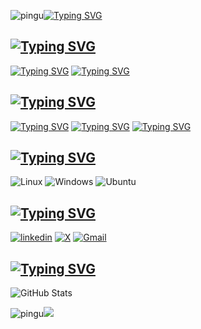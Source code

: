 ![pingu](https://files.catbox.moe/0r5jdn.jpg)[![Typing SVG](https://readme-typing-svg.herokuapp.com?font=teko&weight=100&size=21&duration=1&pause=1&color=33FF00&multiline=true&random=true&width=406&lines=Ol%C3%A1%2C+sejam+bem+vindos+ao+meu+perfil)](https://git.io/typing-svg)

## [![Typing SVG](https://readme-typing-svg.herokuapp.com?font=teko&weight=100&size=19&duration=1&pause=1&color=33FF00&multiline=true&random=true&width=406&lines=%E2%9E%A4+Sobre+mim)](https://git.io/typing-svg)
[![Typing SVG](https://readme-typing-svg.herokuapp.com?font=teko&weight=100&size=16&duration=1&pause=1&color=33FF00&multiline=true&random=true&width=406&lines=%E3%80%8CNome+%3D+Italo%E3%80%8D)](https://git.io/typing-svg)
[![Typing SVG](https://readme-typing-svg.herokuapp.com?font=teko&weight=100&size=16&duration=1&pause=1&color=33FF00&multiline=true&random=true&width=406&lines=%E3%80%8CCurso+%3D+Redes+de+Computadores%E3%80%8D)](https://git.io/typing-svg)
## [![Typing SVG](https://readme-typing-svg.herokuapp.com?font=teko&weight=100&size=19&duration=1&pause=1&color=33FF00&multiline=true&random=true&width=406&lines=%E2%9E%A4+Interesses)](https://git.io/typing-svg)
[![Typing SVG](https://readme-typing-svg.herokuapp.com?font=teko&weight=100&size=16&duration=1&pause=1&color=33FF00&multiline=true&random=true&width=406&lines=%E3%80%8CCiberseguran%C3%A7a%E3%80%8D)](https://git.io/typing-svg)
[![Typing SVG](https://readme-typing-svg.herokuapp.com?font=teko&weight=100&size=16&duration=1&pause=1&color=33FF00&multiline=true&random=true&width=406&lines=%E3%80%8CCloud%E3%80%8D)](https://git.io/typing-svg)
[![Typing SVG](https://readme-typing-svg.herokuapp.com?font=teko&weight=100&size=16&duration=1&pause=1&color=33FF00&multiline=true&random=true&width=406&lines=%E3%80%8CI.A%E3%80%8D)](https://git.io/typing-svg)



## [![Typing SVG](https://readme-typing-svg.herokuapp.com?font=teko&weight=100&size=19&duration=1&pause=1&color=33FF00&multiline=true&random=true&width=406&lines=%E2%9E%A4+Habilidades)](https://git.io/typing-svg)
[//]: # (Variáveis para os links das imagens)
![Linux](https://img.shields.io/badge/Linux-000?style=for-the-badge&logo=linux&logoColor=33FF00)
![Windows](https://img.shields.io/badge/Windows-000?style=for-the-badge&logo=windows&logoColor=33FF00)
![Ubuntu](https://img.shields.io/badge/Ubuntu-000000?style=for-the-badge&logo=ubuntu&logoColor=33FF00)


## [![Typing SVG](https://readme-typing-svg.herokuapp.com?font=teko&weight=100&size=19&duration=1&pause=1&color=33FF00&multiline=true&random=true&width=406&lines=%E2%9E%A4+Links)](https://git.io/typing-svg)

[![linkedin](https://img.shields.io/badge/linkedin-000000?style=for-the-badge&logo=linkedin&logoColor=lightgreen)](https://www.linkedin.com/fdgfg)
[![X](https://img.shields.io/badge/twitter-000000?style=for-the-badge&logo=x&logoColor=lightgreen)](https://x.com/off7a10)
[![Gmail](https://img.shields.io/badge/Gmail-000000?style=for-the-badge&logo=gmail&logoColor=lightgreen)](mailto:aceventuranetto@gmail.com)






## [![Typing SVG](https://readme-typing-svg.herokuapp.com?font=teko&weight=100&size=19&duration=1&pause=1&color=33FF00&multiline=true&random=true&width=406&lines=%E2%9E%A4+Stats)](https://git.io/typing-svg)

![GitHub Stats](https://github-readme-stats.vercel.app/api?username=jtalo&theme=transparent&bg_color=000&border_color=30A3DC&show_icons=true&icon_color=33ff00&title_color=E94D5F&text_color=FFF&&hide_title=True)

![pingu](https://files.catbox.moe/uhzoh1.jpg)![](https://komarev.com/ghpvc/?username=your-github-jtalo)